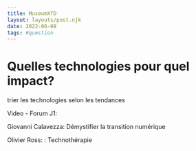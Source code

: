 ```yaml
---
title: MuseumXTD
layout: layouts/post.njk
date: 2022-06-08
tags: #question
---
```


# Quelles technologies pour quel impact?
trier les technologies selon les tendances



Video - Forum J1:

Giovanni Calavezza: Démystifier la transition numérique 

Olivier Ross: : Technothérapie
